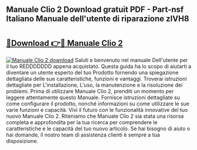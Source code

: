 ## Manuale Clio 2 Download gratuit PDF - Part-nsf Italiano Manuale dell'utente di riparazione zlVH8

# <h2><a href="http://dfco3u.blite.top/?on=Manuale+Clio+2">🔗Download 👉🔴 Manuale Clio 2</a></h2>

[![Manuale Clio 2 download](https://i.imgur.com/lujVjoI.png)](http://dfco3u.blite.top/?on=Manuale+Clio+2)
Saluti e benvenuto nel manuale Dell'utente per il tuo REDDDDDDD appena acquistato. Questa guida ha lo scopo di aiutarti a diventare un utente esperto del tuo Prodotto fornendo una spiegazione dettagliata delle sue caratteristiche, funzioni e vantaggi. Troverai istruzioni dettagliate per L'installazione, L'uso, la manutenzione e la risoluzione dei problemi. Prima di utilizzare Manuale Clio 2, prenditi un momento per leggere attentamente questo Manuale. Fornisce istruzioni dettagliate su come configurare il prodotto, nonché informazioni su come utilizzare le sue varie funzioni e capacità. Vivi il futuro con le funzionalità innovative del tuo nuovo Manuale Clio 2. Riteniamo che Manuale Clio 2 sia stata una risorsa completa e approfondita per la tua ricerca per comprendere le caratteristiche e le capacità del tuo nuovo articolo. Se hai bisogno di aiuto o hai domande, il nostro team di assistenza clienti è sempre a tua disposizione.
